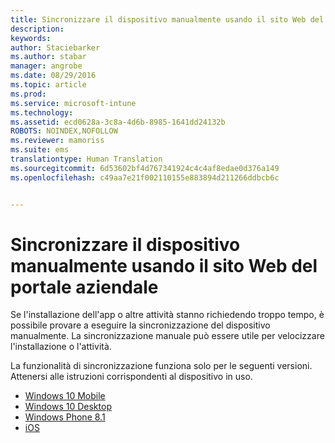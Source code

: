 ```yaml
---
title: Sincronizzare il dispositivo manualmente usando il sito Web del portale aziendale | Microsoft Intune
description: 
keywords: 
author: Staciebarker
ms.author: stabar
manager: angrobe
ms.date: 08/29/2016
ms.topic: article
ms.prod: 
ms.service: microsoft-intune
ms.technology: 
ms.assetid: ecd0628a-3c8a-4d6b-8985-1641dd24132b
ROBOTS: NOINDEX,NOFOLLOW
ms.reviewer: mamoriss
ms.suite: ems
translationtype: Human Translation
ms.sourcegitcommit: 6d53602bf4d767341924c4c4af8edae0d376a149
ms.openlocfilehash: c49aa7e21f002110155e883894d211266ddbcb6c


---
```



# Sincronizzare il dispositivo manualmente usando il sito Web del portale aziendale

Se l'installazione dell'app o altre attività stanno richiedendo troppo tempo, è possibile provare a eseguire la sincronizzazione del dispositivo manualmente. La sincronizzazione manuale può essere utile per velocizzare l'installazione o l'attività.

La funzionalità di sincronizzazione funziona solo per le seguenti versioni. Attenersi alle istruzioni corrispondenti al dispositivo in uso.

* [Windows 10 Mobile](sync-your-device-manually-windows.md#windows-10-mobile)
* [Windows 10 Desktop](sync-your-device-manually-windows.md#windows-10-desktop)
* [Windows Phone 8.1](sync-your-device-manually-windows.md#windows-phone-8-1)
* [iOS](sync-your-device-manually-ios.md)



<!--HONumber=Oct16_HO2-->


